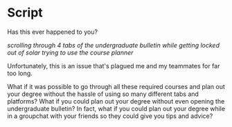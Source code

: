 # Script

Has this ever happened to you?

_scrolling through 4 tabs of the undergraduate bulletin while getting locked out of solar trying to use the course planner_

Unfortunately, this is an issue that's plagued me and my teammates for far too long. 

What if it was possible to go through all these required courses and plan out your degree without the hassle of using so many different tabs and platforms? What if you could plan out your degree without even opening the undergraduate bulletin? In fact, what if you could plan out your degree while in a groupchat with your friends so they could give you tips and advice?